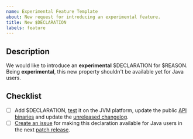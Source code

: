 ```yaml
---
name: Experimental Feature Template
about: New request for introducing an experimental feature.
title: New $DECLARATION
labels: feature
---
```


<!--
Please follow these steps for creating this issue:
- [ ] Replace the '$DECLARATION' variables by the suggested declaration.
- [ ] Replace the '$REASON' variable by the reason why you are suggesting this declaration.
- [ ] Improve the checklist if needed.
-->

## Description

We would like to introduce an **experimental** $DECLARATION for $REASON.
Being **experimental**, this new property shouldn't be available yet for Java users.

<!-- Uncomment this section if your issue depends on another one.
## Dependencies

This issue is blocked by the following ones:
- [ ] $ITEM
-->

## Checklist

- [ ] Add $DECLARATION, [test] it on the JVM platform, update the public [API binaries] and update the [unreleased changelog].
- [ ] [Create an issue][new-issue] for making this declaration available for Java users in the next [patch release][versioning-strategy].

[api binaries]: https://github.com/kotools/types/blob/main/CONTRIBUTING.md#checking-the-api-binaries
[new-issue]: https://github.com/kotools/types/issues/new/choose
[test]: https://github.com/kotools/types/blob/main/CONTRIBUTING.md#running-tests
[unreleased changelog]: https://github.com/kotools/types/blob/main/CHANGELOG.md#unreleased
[versioning-strategy]: https://github.com/kotools/types/blob/main/documentation/versioning-strategy.md
